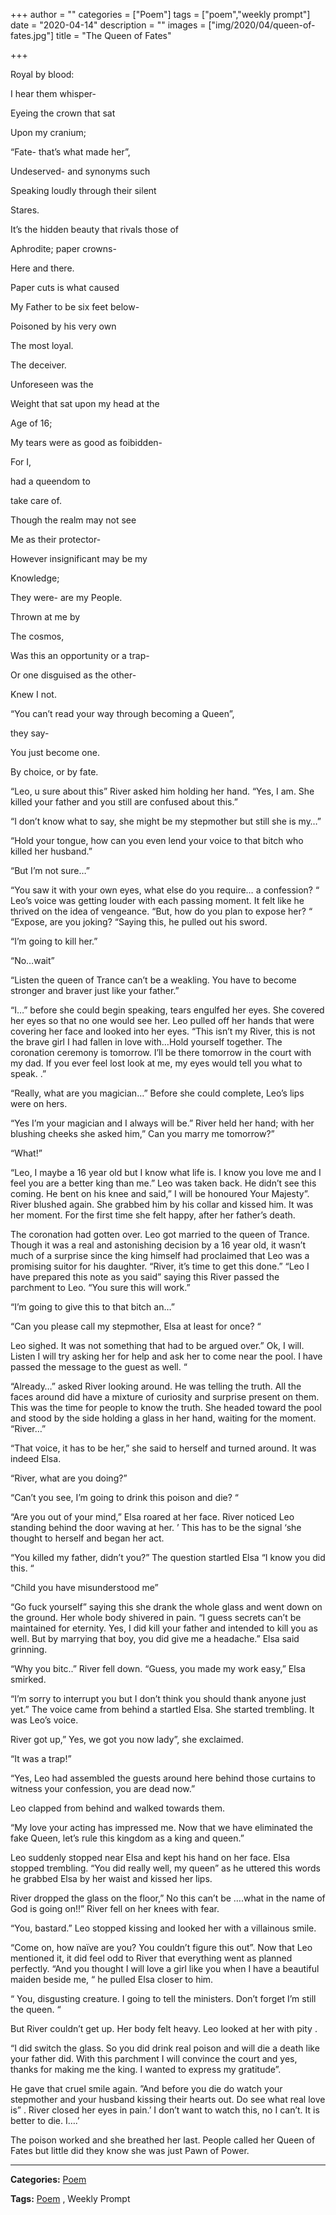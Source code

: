 +++
author = ""
categories = ["Poem"]
tags = ["poem","weekly prompt"]
date = "2020-04-14"
description = ""
images = ["img/2020/04/queen-of-fates.jpg"]
title = "The Queen of Fates"

+++

Royal by blood:

I hear them whisper-

Eyeing the crown that sat

Upon my cranium;

“Fate- that’s what made her”,

Undeserved- and synonyms such

Speaking loudly through their silent

Stares.

It’s the hidden beauty that rivals those of

Aphrodite; paper crowns-

Here and there.

Paper cuts is what caused

My Father to be six feet below-

Poisoned by his very own

The most loyal.

The deceiver.

Unforeseen was the

Weight that sat upon my head at the

Age of 16;

My tears were as good as foibidden-

For I,

had a queendom to

take care of.

Though the realm may not see

Me as their protector-

However insignificant may be my

Knowledge;

They were- are my People.

Thrown at me by

The cosmos,

Was this an opportunity or a trap-

Or one disguised as the other-

Knew I not.

“You can’t read your way through becoming a Queen”,

they say-

You just become one.

By choice, or by fate.

“Leo, u sure about this” River asked him holding her hand. “Yes, I am. She killed your father and you still are confused about this.”

“I don’t know what to say, she might be my stepmother but still she is my…”

“Hold your tongue, how can you even lend your voice to that bitch who killed her husband.”

“But I’m not sure…”

“You saw it with your own eyes, what else do you require… a confession? “ Leo’s voice was getting louder with each passing moment. It felt like he thrived on the idea of vengeance. “But, how do you plan to expose her? “ “Expose, are you joking? “Saying this, he pulled out his sword.

“I’m going to kill her.”

“No…wait”

“Listen the queen of Trance can’t be a weakling. You have to become stronger and braver just like your father.”

“I…” before she could begin speaking, tears engulfed her eyes. She covered her eyes so that no one would see her. Leo pulled off her hands that were covering her face and looked into her eyes. “This isn’t my River, this is not the brave girl I had fallen in love with…Hold yourself together. The coronation ceremony is tomorrow. I’ll be there tomorrow in the court with my dad. If you ever feel lost look at me, my eyes would tell you what to speak. .”

“Really, what are you magician…” Before she could complete, Leo’s lips were on hers.

“Yes I’m your magician and I always will be.” River held her hand; with her blushing cheeks she asked him,” Can you marry me tomorrow?”

“What!”

“Leo, I maybe a 16 year old but I know what life is. I know you love me and I feel you are a better king than me.” Leo was taken back. He didn’t see this coming. He bent on his knee and said,” I will be honoured Your Majesty”. River blushed again. She grabbed him by his collar and kissed him. It was her moment. For the first time she felt happy, after her father’s death.

The coronation had gotten over. Leo got married to the queen of Trance. Though it was a real and astonishing decision by a 16 year old, it wasn’t much of a surprise since the king himself had proclaimed that Leo was a promising suitor for his daughter. “River, it’s time to get this done.” “Leo I have prepared this note as you said” saying this River passed the parchment to Leo. “You sure this will work.”

“I’m going to give this to that bitch an…”

“Can you please call my stepmother, Elsa at least for once? “

Leo sighed. It was not something that had to be argued over.” Ok, I will. Listen I will try asking her for help and ask her to come near the pool. I have passed the message to the guest as well. “

“Already…” asked River looking around. He was telling the truth. All the faces around did have a mixture of curiosity and surprise present on them. This was the time for people to know the truth. She headed toward the pool and stood by the side holding a glass in her hand, waiting for the moment. “River…”

“That voice, it has to be her,” she said to herself and turned around. It was indeed Elsa.

“River, what are you doing?”

“Can’t you see, I’m going to drink this poison and die? “

“Are you out of your mind,” Elsa roared at her face. River noticed Leo standing behind the door waving at her. ’ This has to be the signal ‘she thought to herself and began her act.

“You killed my father, didn’t you?” The question startled Elsa “I know you did this. “

“Child you have misunderstood me”

“Go fuck yourself” saying this she drank the whole glass and went down on the ground. Her whole body shivered in pain. “I guess secrets can’t be maintained for eternity. Yes, I did kill your father and intended to kill you as well. But by marrying that boy, you did give me a headache.” Elsa said grinning.

“Why you bitc..” River fell down. “Guess, you made my work easy,” Elsa smirked.

“I’m sorry to interrupt you but I don’t think you should thank anyone just yet.” The voice came from behind a startled Elsa. She started trembling. It was Leo’s voice.

River got up,” Yes, we got you now lady”, she exclaimed.

“It was a trap!”

“Yes, Leo had assembled the guests around here behind those curtains to witness your confession, you are dead now.”

Leo clapped from behind and walked towards them.

“My love your acting has impressed me. Now that we have eliminated the fake Queen, let’s rule this kingdom as a king and queen.”

Leo suddenly stopped near Elsa and kept his hand on her face. Elsa stopped trembling. “You did really well, my queen” as he uttered this words he grabbed Elsa by her waist and kissed her lips.

River dropped the glass on the floor,” No this can’t be ….what in the name of God is going on!!” River fell on her knees with fear.

“You, bastard.” Leo stopped kissing and looked her with a villainous smile.

“Come on, how naïve are you? You couldn’t figure this out”. Now that Leo mentioned it, it did feel odd to River that everything went as planned perfectly. “And you thought I will love a girl like you when I have a beautiful maiden beside me, “ he pulled Elsa closer to him.

“ You, disgusting creature. I going to tell the ministers. Don’t forget I’m still the queen. “

But River couldn’t get up. Her body felt heavy. Leo looked at her with pity .

“I did switch the glass. So you did drink real poison and will die a death like your father did. With this parchment I will convince the court and yes, thanks for making me the king. I wanted to express my gratitude”.

He gave that cruel smile again. ”And before you die do watch your stepmother and your husband kissing their hearts out. Do see what real love is” . River closed her eyes in pain.’ I don’t want to watch this, no I can’t. It is better to die. I….’

The poison worked and she breathed her last. People called her Queen of Fates but little did they know she was just Pawn of Power.

---

**Categories:** [Poem](https://19a.in.categories/poem)

**Tags:** [Poem](19a.in/categories/poem) , Weekly Prompt